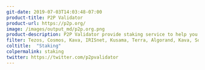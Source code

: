 ```yaml
---
git-date: 2019-07-03T14:03:48-07:00
product-title: P2P Validator
product-url: https://p2p.org/
image: /images/output_md/p2p.org.png
product-description: P2P Validator provide staking service to help you generate rewards on your blockchain assets across 9+ networks within a single interface.
filter: Tezos, Cosmos, Kava, IRISnet, Kusama, Terra, Algorand, Kava, Solana, Cardano, Avalanche, Polkadot
coltitle:  "Staking"
colpermalink: staking
twitter: https://twitter.com/p2pvalidator
---
```

